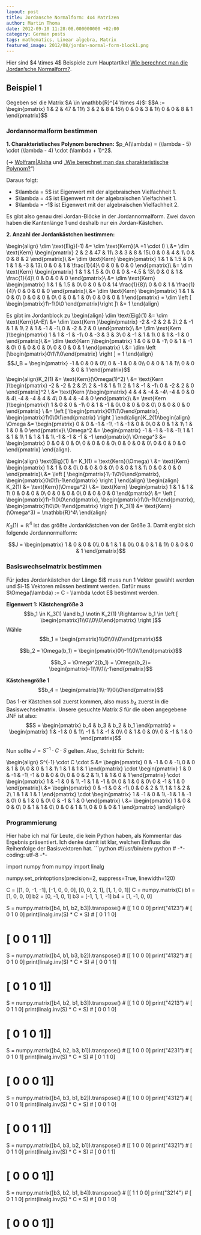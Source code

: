 ```yaml
---
layout: post
title: Jordansche Normalform: 4x4 Matrizen
author: Martin Thoma
date: 2012-09-10 11:28:08.000000000 +02:00
category: German posts
tags: mathematics, Linear algebra, Matrix
featured_image: 2012/08/jordan-normal-form-block1.png
---
```

<div class="info">Hier sind $4 \times 4$ Beispiele zum Hauptartikel <a href="../wie-berechnet-man-die-jordansche-normalform/" title="Wie berechnet man die Jordan&rsquo;sche Normalform?">Wie berechnet man die Jordan&rsquo;sche Normalform?</a>.</div>

<h2>Beispiel 1</h2>
Gegeben sei die Matrix $A \in \mathbb{R}^{4 \times 4}$:
$$A := \begin{pmatrix}
1 & 2 & 47 & 11\\
3 & 2 &  8 & 15\\
0 & 0 &  3 &  1\\
0 & 0 &  8 & 1
\end{pmatrix}$$

<h3>Jordannormalform bestimmen</h3>
<strong>1. Charakteristisches Polynom berechnen:</strong>
$p_A(\lambda) = (\lambda - 5) \cdot (\lambda - 4) \cdot (\lambda + 1)^2$.

(&rarr; <a href="http://www.wolframalpha.com/input/?i=%7B%7B1%2C2%2C47%2C11%7D%2C%7B3%2C2%2C8%2C15%7D%2C%7B0%2C0%2C3%2C1%7D%2C%7B0%2C0%2C8%2C1%7D%7D">Wolfram|Alpha</a> und &bdquo;<a href="../wie-berechnet-man-das-charakteristische-polynom/">Wie berechnet man das charakteristische Polynom?</a>&ldquo;)

Daraus folgt:
<ul>
  <li>$\lambda = 5$ ist Eigenwert mit der algebraischen Vielfachheit 1.</li>
  <li>$\lambda = 4$ ist Eigenwert mit der algebraischen Vielfachheit 1.</li>
  <li>$\lambda = -1$ ist Eigenwert mit der algebraischen Vielfachheit 2.</li>
</ul>

Es gibt also genau drei Jordan-Bl&ouml;cke in der Jordannormalform. Zwei davon haben die Kantenlänge 1 und deshalb nur ein Jordan-Kästchen.

<strong>2. Anzahl der Jordankästchen bestimmen:</strong>

\begin{align}
\dim \text{Eig}(-1) &= \dim \text{Kern}(A +1 \cdot I) \\
&= \dim \text{Kern} \begin{pmatrix}
2 & 2 & 47 & 11\\
3 & 3 &  8 & 15\\
0 & 0 &  4 &  1\\
0 & 0 &  8 & 2
\end{pmatrix}\\
&= \dim \text{Kern} \begin{pmatrix}
1 & 1 & 1.5 &  0\\
1 & 1 & -3 & 13\\
0 & 0 &  1 &  \frac{1}{4}\\
0 & 0 &  0 & 0
\end{pmatrix}\\
&= \dim \text{Kern} \begin{pmatrix}
1 & 1 & 1.5 &  0\\
0 & 0 & -4.5 & 13\\
0 & 0 &  1 &  \frac{1}{4}\\
0 & 0 &  0 & 0
\end{pmatrix}\\
&= \dim \text{Kern} \begin{pmatrix}
1 & 1 & 1.5 &  0\\
0 & 0 &  0 & 14 \frac{1}{8}\\
0 & 0 &  1 &  \frac{1}{4}\\
0 & 0 &  0 & 0
\end{pmatrix}\\
&= \dim \text{Kern} \begin{pmatrix}
1 & 1 &  0 & 0\\
0 & 0 &  0 & 0\\
0 & 0 &  1 & 0\\
0 & 0 &  0 & 1
\end{pmatrix} = \dim \left [ \begin{pmatrix}1\\-1\\0\\0 \end{pmatrix}\right ]\\
&= 1
\end{align}

Es gibt im Jordanblock zu \begin{align}
\dim \text{Eig}(1) &= \dim \text{Kern}(A-E)\\
 &= \dim \text{Kern }\begin{pmatrix}
-2 & -2 &  2 &  2\\
 2 & -1 &  1 &  1\\
 2 &  1 & -1 & -1\\
 0 & -2 &  2 &  0 \end{pmatrix}\\
 &= \dim \text{Kern }\begin{pmatrix}
 1 &  1 & -1 & -1\\
 0 & -3 &  3 &  3\\
 0 & -1 &  1 &  1\\
 0 &  1 & -1 &  0 \end{pmatrix}\\
 &= \dim \text{Kern }\begin{pmatrix}
 1 &  0 &  0 & -1\\
 0 &  1 & -1 &  0\\
 0 &  0 &  0 &  0\\
 0 &  0 &  0 &  1 \end{pmatrix}
\\
 &= \dim \left [\begin{pmatrix}0\\1\\1\\0\end{pmatrix} \right ] = 1
\end{align}
$$J_B =
\begin{pmatrix}
-1 &  0 & 0 & 0\\
 0 & -1 & 0 & 0\\
 0 &  0 & 1 & 1\\
 0 &  0 & 0 & 1
\end{pmatrix}$$
\begin{align}K_2(1) &= \text{Kern}(\Omega(1)^2) \\
       &= \text{Kern }\begin{pmatrix}
-2 & -2 &  2 &  2\\
 2 & -1 &  1 &  1\\
 2 &  1 & -1 & -1\\
 0 & -2 &  2 &  0 \end{pmatrix}^2 \\
       &= \text{Kern }\begin{pmatrix}
 4 &  4 & -4 & -4\\
-4 &  0 &  0 &  4\\
-4 & -4 &  4 &  4\\
 0 &  4 & -4 &  0 \end{pmatrix}\\
       &= \text{Kern }\begin{pmatrix}\\
 1 &  0 &  0 & -1\\
 0 &  1 & -1 &  0\\
 0 &  0 &  0 &  0\\
 0 &  0 &  0 &  0 \end{pmatrix} \\
       &= \left [ \begin{pmatrix}0\\1\\1\\0\end{pmatrix}, \begin{pmatrix}1\\0\\0\\1\end{pmatrix} \right ]
\end{align}K_2(1)\begin{align}
\Omega &= \begin{pmatrix}
0  &  0 & -1 & -1\\
-1 & -1 &  0 &  0\\
 0 &  0 &  1 &  1\\
 1 &  1 &  0 &  0
\end{pmatrix}\\
\Omega^2 &= \begin{pmatrix}
-1 & -1 & -1 & -1\\
 1 &  1 &  1 &  1\\
 1 &  1 &  1 &  1\\
-1 & -1 & -1 & -1
\end{pmatrix}\\
\Omega^3 &= \begin{pmatrix}
 0 & 0 & 0 & 0\\
 0 & 0 & 0 & 0\\
 0 & 0 & 0 & 0\\
 0 & 0 & 0 & 0
\end{pmatrix}
\end{align}.

\begin{align}
  \text{Eig}(1) &= K_1(1) = \text{Kern}(\Omega) \\
  &= \text{Kern} \begin{pmatrix}
     1 & 1 & 0 & 0\\
     0 & 0 & 0 & 0\\
     0 & 0 & 1 & 1\\
     0 & 0 & 0 & 0
   \end{pmatrix}\\
  &= \left [ \begin{pmatrix}1\\-1\\0\\0\end{pmatrix}, \begin{pmatrix}0\\0\\1\\-1\end{pmatrix} \right ]
\end{align}
\begin{align}
  K_2(1) &= \text{Kern}(\Omega^2) \\
  &= \text{Kern} \begin{pmatrix}
     1 & 1 & 1 & 1\\
     0 & 0 & 0 & 0\\
     0 & 0 & 0 & 0\\
     0 & 0 & 0 & 0
   \end{pmatrix}\\
  &= \left [ \begin{pmatrix}1\\-1\\0\\0\end{pmatrix}, \begin{pmatrix}1\\0\\-1\\0\end{pmatrix}, \begin{pmatrix}1\\0\\0\\-1\end{pmatrix} \right ]\\
  K_3(1) &= \text{Kern}(\Omega^3) = \mathbb{R}^4\\
\end{align}

$K_3(1) = \mathbb{R}^4$ ist das gr&ouml;&szlig;te Jordankästchen von der Gr&ouml;&szlig;e 3. Damit ergibt sich folgende Jordannormalform:

$$J =
\begin{pmatrix}
1 & 0 & 0 & 0\\
0 & 1 & 1 & 0\\
0 & 0 & 1 & 1\\
0 & 0 & 0 & 1
   \end{pmatrix}$$

<h3>Basiswechselmatrix bestimmen</h3>
Für jedes Jordankästchen der Länge $i$ muss nun 1 Vektor gewählt werden und $i-1$ Vektoren müssen bestimmt werden. Dafür muss $\Omega(\lambda) := C - \lambda \cdot E$ bestimmt werden.

<strong>Eigenwert 1:</strong>
<strong>Kästchengr&ouml;&szlig;e 3</strong>
$$b_1 \in K_3(1) \land b_1 \notin K_2(1) \Rightarrow b_1 \in \left [ \begin{pmatrix}1\\0\\0\\0\end{pmatrix} \right ]$$
Wähle $$b_1 = \begin{pmatrix}1\\0\\0\\0\end{pmatrix}$$

$$b_2 = \Omega(b_1) = \begin{pmatrix}0\\-1\\0\\1\end{pmatrix}$$

$$b_3 = \Omega^2(b_1) = \Omega(b_2)= \begin{pmatrix}-1\\1\\1\\-1\end{pmatrix}$$

<strong>Kästchengr&ouml;&szlig;e 1</strong>
$$b_4 = \begin{pmatrix}1\\-1\\0\\0\end{pmatrix}$$

Das 1-er Kästchen soll zuerst kommen, also muss $b_4$ zuerst in die Basiswechselmatrix.
Unsere gesuchte Matrix $S$ für die oben angegebene JNF ist also:
$$S = \begin{pmatrix}
b_4 & b_3 & b_2 & b_1
\end{pmatrix} = \begin{pmatrix}
1  & -1 &  0 & 1\\
-1 &  1 & -1 & 0\\
 0 &  1 &  0 & 0\\
 0 & -1 &  1 & 0
\end{pmatrix}$$

Nun sollte
$J = S^{-1} \cdot C \cdot S$ gelten. Also, Schritt für Schritt:

\begin{align}
S^{-1} \cdot C \cdot S &= \begin{pmatrix}
0 & -1 & 0 & -1\\
0 &  0 & 1 &  0\\
0 &  0 & 1 &  1\\
1 &  1 & 1 &  1
\end{pmatrix} \cdot \begin{pmatrix}
 1 & 0 & -1 & -1\\
-1 & 0 &  0 &  0\\
 0 & 0 &  2 &  1\\
 1 & 1 &  0 &  1
\end{pmatrix} \cdot
\begin{pmatrix}
1  & -1 &  0 & 1\\
-1 &  1 & -1 & 0\\
 0 &  1 &  0 & 0\\
 0 & -1 &  1 & 0
\end{pmatrix}\\
&=
\begin{pmatrix}
0 & -1 & 0 & -1\\
0 &  0 & 2 &  1\\
1 &  1 & 2 &  2\\
1 &  1 & 1 &  1
\end{pmatrix} \cdot
\begin{pmatrix}
1  & -1 &  0 & 1\\
-1 &  1 & -1 & 0\\
 0 &  1 &  0 & 0\\
 0 & -1 &  1 & 0
\end{pmatrix}
\\
&= \begin{pmatrix}
1 & 0 & 0 & 0\\
0 & 1 & 1 & 0\\
0 & 0 & 1 & 1\\
0 & 0 & 0 & 1
   \end{pmatrix}
\end{align}

<h3>Programmierung</h3>
Hier habe ich mal für Leute, die kein Python haben, als Kommentar das Ergebnis präsentiert. Ich denke damit ist klar, welchen Einfluss die Reihenfolge der Basisvektoren hat.
```python
#!/usr/bin/env python
# -*- coding: utf-8 -*-

import numpy
from numpy import linalg

numpy.set_printoptions(precision=2, suppress=True, linewidth=120)

C = [[1, 0, -1, -1], [-1, 0, 0, 0], [0, 0, 2, 1], [1, 1, 0, 1]]
C = numpy.matrix(C)
b1 = [1, 0, 0, 0]
b2 = [0, -1, 0, 1]
b3 = [-1, 1, 1, -1]
b4 = [1, -1, 0, 0]

S = numpy.matrix([b4, b1, b2, b3]).transpose()  # [[ 1  0  0  0]
print("4123")  #                                   [ 0  1  0  0]
print(linalg.inv(S) * C * S)  #                    [ 0  1  1  0]
#                                                  [ 0  0  1  1]]

S = numpy.matrix([b4, b1, b3, b2]).transpose()  # [[ 1  0  0  0]
print("4132")  #                                   [ 0  1  0  0]
print(linalg.inv(S) * C * S)  #                    [ 0  0  1  1]
#                                                  [ 0  1  0  1]]

S = numpy.matrix([b4, b2, b1, b3]).transpose()  # [[ 1  0  0  0]
print("4213")  #                                   [ 0  1  1  0]
print(linalg.inv(S) * C * S)  #  [ 0  0  1  0]
#  [ 0  1  0  1]]

S = numpy.matrix([b4, b2, b3, b1]).transpose()  # [[ 1  0  0  0]
print("4231")  #  [ 0  1  0  1]
print(linalg.inv(S) * C * S)  #  [ 0  1  1  0]
#  [ 0  0  0  1]]

S = numpy.matrix([b4, b3, b1, b2]).transpose()  # [[ 1  0  0  0]
print("4312")  #  [ 0  1  0  1]
print(linalg.inv(S) * C * S)  #  [ 0  0  1  0]
#  [ 0  0  1  1]]

S = numpy.matrix([b4, b3, b2, b1]).transpose()  # [[ 1  0  0  0]
print("4321")  #  [ 0  1  1  0]
print(linalg.inv(S) * C * S)  #  [ 0  0  1  1]
#  [ 0  0  0  1]]

S = numpy.matrix([b3, b2, b1, b4]).transpose()  # [[ 1  1  0  0]
print("3214")  #  [ 0  1  1  0]
print(linalg.inv(S) * C * S)  #  [ 0  0  1  0]
#  [ 0  0  0  1]]
```
